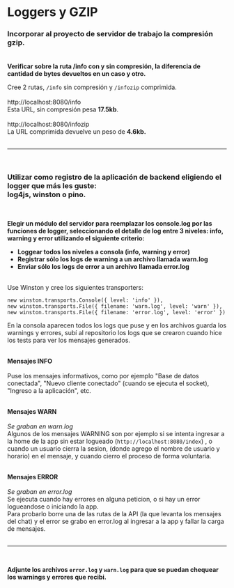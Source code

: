 # Loggers y GZIP



### Incorporar al proyecto de servidor de trabajo la compresión gzip.<br /><br />

**Verificar sobre la ruta /info con y sin compresión, la diferencia de cantidad de bytes devueltos en un caso y otro.**<br />

Cree 2 rutas, ```/info``` sin compresión y ```/infozip``` comprimida.<br /><br />
http://localhost:8080/info<br />
Esta URL, sin compresión pesa **17.5kb**.<br /><br />
http://localhost:8080/infozip<br />
La URL comprimida devuelve un peso de **4.6kb.**
<br />
<br />
<hr />
<br />

### Utilizar como registro de la aplicación de backend eligiendo el logger que más les guste:<br />log4js, winston o pino.
<br />

**Elegir un módulo del servidor para reemplazar los console.log por las funciones de logger, seleccionando el detalle de log entre 3 niveles: info, warning y error utilizando el siguiente criterio:**
- **Loggear todos los niveles a consola (info, warning y error)**
- **Registrar sólo los logs de warning a un archivo llamada warn.log**
- **Enviar sólo los logs de error a un archivo llamada error.log**

<br />
Use Winston y cree los siguientes transporters:

```
new winston.transports.Console({ level: 'info' }),
new winston.transports.File({ filename: 'warn.log', level: 'warn' }),
new winston.transports.File({ filename: 'error.log', level: 'error' })
```

En la consola aparecen todos los logs que puse y en los archivos guarda los warnings y errores, subí al repositorio los logs que se crearon cuando hice los tests para ver los mensajes generados.<br /><br />

**Mensajes INFO**<br /><br />
Puse los mensajes informativos, como por ejemplo "Base de datos conectada", "Nuevo cliente conectado" (cuando se ejecuta el socket), "Ingreso a la aplicación", etc.<br /><br>

**Mensajes WARN**<br /><br />
*Se graban en warn.log*<br />Algunos de los mensajes WARNING son por ejemplo si se intenta ingresar a la home de la app sin estar logueado  (```http://localhost:8080/index```) , o cuando un usuario cierra la sesion, (donde agrego el nombre de usuario y horario) en el mensaje, y cuando cierro el proceso de forma voluntaria.<br /><br>

**Mensajes ERROR**<br /><br />
*Se graban en error.log*<br />Se ejecuta cuando hay errores en alguna peticion, o si hay un error logueandose o iniciando la app.<br />Para probarlo borre una de las rutas de la API (la que levanta los mensajes del chat) y el error se grabo en error.log al ingresar a la app y fallar la carga de mensajes.<br />
<br />
<hr />
<br />

**Adjunte los archivos ```error.log``` y ```warn.log``` para que se puedan chequear los warnings y errores que recibi.**
